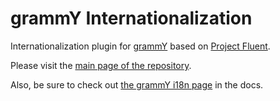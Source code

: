 # grammY Internationalization

Internationalization plugin for [grammY](https://grammy.dev) based on [Project Fluent](https://projectfluent.org).

Please visit the [main page of the repository](https://github.com/grammyjs/i18n).

Also, be sure to check out [the grammY i18n page](https://grammy.dev/plugins/i18n.html) in the docs.
